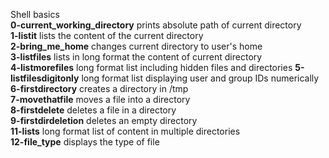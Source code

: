 Shell basics  
**0-current_working_directory** prints absolute path of current directory  
**1-listit** lists the content of the current directory  
**2-bring_me_home** changes current directory to user's home  
**3-listfiles** lists in long format the content of current directory  
**4-listmorefiles** long format list including hidden files and directories
**5-listfilesdigitonly** long format list displaying user and group IDs numerically  
**6-firstdirectory** creates a directory in /tmp  
**7-movethatfile** moves a file into a directory  
**8-firstdelete** deletes a file in a directory  
**9-firstdirdeletion** deletes an empty directory  
**11-lists** long format list of content in multiple directories  
**12-file_type** displays the type of file
